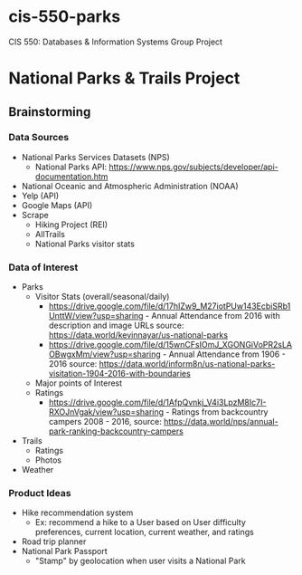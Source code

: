 # cis-550-parks
CIS 550: Databases & Information Systems
Group Project

<h1> National Parks & Trails Project </h1>

<h2>Brainstorming </h2>

<h3>Data Sources </h3>

- National Parks Services Datasets (NPS)
  - National Parks API: https://www.nps.gov/subjects/developer/api-documentation.htm
- National Oceanic and Atmospheric Administration (NOAA)
- Yelp (API)
- Google Maps (API)
- Scrape
  - Hiking Project (REI)
  - AllTrails 
  - National Parks visitor stats



<h3> Data of Interest </h3>

- Parks
  - Visitor Stats (overall/seasonal/daily)
      - https://drive.google.com/file/d/17hIZw9_M27iotPUw143EcbiSRb1UnttW/view?usp=sharing - Annual Attendance from 2016 with description and image URLs source: https://data.world/kevinnayar/us-national-parks
      - https://drive.google.com/file/d/15wnCFsIOmJ_XGONGiVoPR2sLAOBwgxMm/view?usp=sharing - Annual Attendance from 1906 - 2016 source: https://data.world/inform8n/us-national-parks-visitation-1904-2016-with-boundaries 
  - Major points of Interest
  - Ratings
    - https://drive.google.com/file/d/1AfpQvnkj_V4i3LpzM8Ic7I-RXOJnVgak/view?usp=sharing - Ratings from backcountry campers 2008 - 2016, source: https://data.world/nps/annual-park-ranking-backcountry-campers
- Trails
  - Ratings
  - Photos
- Weather

<h3> Product Ideas </h3>

- Hike recommendation system
  - Ex: recommend a hike to a User based on User difficulty preferences, current location, current weather, and ratings 
- Road trip planner
- National Park Passport  
  - "Stamp" by geolocation when user visits a National Park
  
